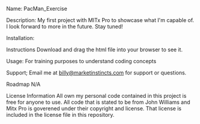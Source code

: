 
Name: PacMan_Exercise

Description:
My first project with MITx Pro to showcase what I'm capable of. I look forward to more in the future. Stay tuned!

Installation:

Instructions
Download and drag the html file into your browser to see it.

Usage: For training purposes to understand coding concepts

Support;
Email me at billy@marketinstincts.com for support or questions.

Roadmap
N/A

License Information
All own my personal code contained in this project is free for anyone to use. All code that is stated to be from John Williams and Mitx Pro is goverened under their copyright and license. That license is included in the license file in this repository.